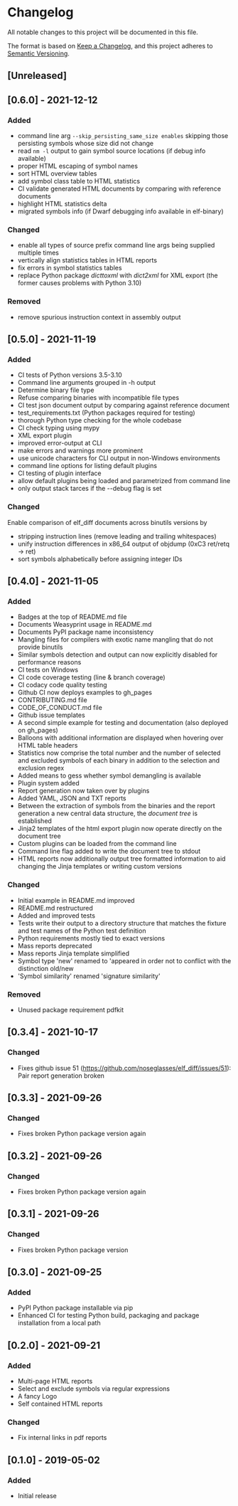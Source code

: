# Changelog
All notable changes to this project will be documented in this file.

The format is based on [Keep a Changelog](https://keepachangelog.com/en/1.0.0/),
and this project adheres to [Semantic Versioning](https://semver.org/spec/v2.0.0.html).

## [Unreleased]

## [0.6.0] - 2021-12-12
### Added
- command line arg `--skip_persisting_same_size enables` skipping those persisting symbols whose size did not change
- read `nm -l` output to gain symbol source locations (if debug info available)
- proper HTML escaping of symbol names
- sort HTML overview tables
- add symbol class table to HTML statistics
- CI validate generated HTML documents by comparing with reference documents
- highlight HTML statistics delta
- migrated symbols info (if Dwarf debugging info available in elf-binary)

### Changed
- enable all types of source prefix command line args being supplied multiple times
- vertically align statistics tables in HTML reports
- fix errors in symbol statistics tables
- replace Python package _dicttoxml_ with _dict2xml_ for XML export (the former causes problems with Python 3.10)

### Removed
- remove spurious instruction context in assembly output

## [0.5.0] - 2021-11-19
### Added
- CI tests of Python versions 3.5-3.10
- Command line arguments grouped in -h output
- Determine binary file type
- Refuse comparing binaries with incompatible file types
- CI test json document output by comparing against reference document
- test_requirements.txt (Python packages required for testing)
- thorough Python type checking for the whole codebase
- CI check typing using mypy
- XML export plugin
- improved error-output at CLI
- make errors and warnings more prominent
- use unicode characters for CLI output in non-Windows environments
- command line options for listing default plugins
- CI testing of plugin interface
- allow default plugins being loaded and parametrized from command line
- only output stack tarces if the --debug flag is set

### Changed
Enable comparison of elf_diff documents across binutils versions by
- stripping instruction lines (remove leading and trailing whitespaces)
- unify instruction differences in x86_64 output of objdump (0xC3 ret/retq -> ret)
- sort symbols alphabetically before assigning integer IDs

## [0.4.0] - 2021-11-05
### Added
- Badges at the top of README.md file
- Documents Weasyprint usage in README.md
- Documents PyPI package name inconsistency
- Mangling files for compilers with exotic name mangling that do not provide binutils
- Similar symbols detection and output can now explicitly disabled for performance reasons
- CI tests on Windows
- CI code coverage testing (line & branch coverage)
- CI codacy code quality testing
- Github CI now deploys examples to gh_pages
- CONTRIBUTING.md file
- CODE_OF_CONDUCT.md file
- Github issue templates
- A second simple example for testing and documentation (also deployed on gh_pages)
- Balloons with additional information are displayed when hovering over HTML table headers
- Statistics now comprise the total number and the number of selected and excluded symbols
of each binary in addition to the selection and exclusion regex
- Added means to gess whether symbol demangling is available
- Plugin system added
- Report generation now taken over by plugins
- Added YAML, JSON and TXT reports
- Between the extraction of symbols from the binaries and the report generation a
new central data structure, the _document tree_ is established
- Jinja2 templates of the html export plugin now operate directly on the document tree
- Custom plugins can be loaded from the command line
- Command line flag added to write the document tree to stdout
- HTML reports now additionally output tree formatted information to aid changing the Jinja templates or writing custom versions

### Changed
- Initial example in README.md improved
- README.md restructured
- Added and improved tests
- Tests write their output to a directory structure that matches the fixture and test names
of the Python test definition
- Python requirements mostly tied to exact versions
- Mass reports deprecated
- Mass reports Jinja template simplified
- Symbol type 'new' renamed to 'appeared in order not to conflict with the distinction old/new
- 'Symbol similarity' renamed 'signature similarity'

### Removed
- Unused package requirement pdfkit

## [0.3.4] - 2021-10-17
### Changed
- Fixes github issue 51 (https://github.com/noseglasses/elf_diff/issues/51):
Pair report generation broken

## [0.3.3] - 2021-09-26
### Changed
- Fixes broken Python package version again

## [0.3.2] - 2021-09-26
### Changed
- Fixes broken Python package version again

## [0.3.1] - 2021-09-26
### Changed
- Fixes broken Python package version

## [0.3.0] - 2021-09-25
### Added
- PyPI Python package installable via pip
- Enhanced CI for testing Python build, packaging and package installation from a local path

## [0.2.0] - 2021-09-21
### Added
- Multi-page HTML reports
- Select and exclude symbols via regular expressions
- A fancy Logo
- Self contained HTML reports

### Changed
- Fix internal links in pdf reports

## [0.1.0] - 2019-05-02
### Added
- Initial release
